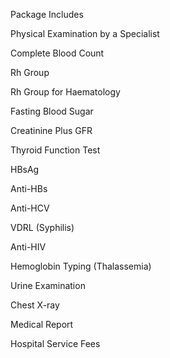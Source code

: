 Package Includes

Physical Examination by a Specialist

Complete Blood Count

Rh Group

Rh Group for Haematology

Fasting Blood Sugar

Creatinine Plus GFR

Thyroid Function Test

HBsAg

Anti-HBs

Anti-HCV

VDRL (Syphilis)

Anti-HIV

Hemoglobin Typing (Thalassemia)

Urine Examination

Chest X-ray

Medical Report

Hospital Service Fees
